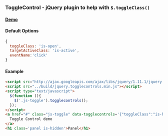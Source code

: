 ### ToggleControl - jQuery plugin to help with `$.toggleClass()`

#### [Demo](http://bradoyler.github.io/jquery-togglecontrols/examples/)

#### Default Options
```js
{
  toggleClass: 'is-open',
  targetActiveClass: 'is-active',
  eventName:'click'
}
```

#### Example

```html
<script src="http://ajax.googleapis.com/ajax/libs/jquery/1.11.1/jquery.min.js"></script>
<script src="../build/jquery.togglecontrols.min.js"></script>
<script type="text/javascript">
  $(function (){
    $('.js-toggle').togglecontrols();
  });
</script>
<a href="#" class="js-toggle" data-togglecontrols='{"toggleClass":"is-hidden", "selector":".panel"}'>
  Toggle Control demo
</a>
<h1 class='panel is-hidden'>Panel</h1>
```
